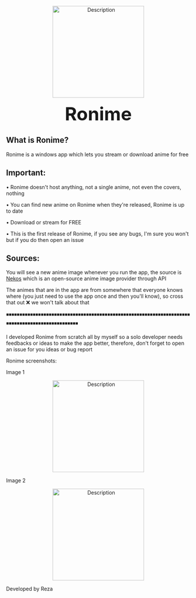 <p align="center">
    <img src="logo" alt="Description" width="250"/>
</p>

<p align="center">
  <strong><span style="font-size:50px;">Ronime</span></strong>
</p>

**What is Ronime?**
--------------------
Ronime is a windows app which lets you stream or download anime for free

**Important:**
--------------------
• Ronime doesn't host anything, not a single anime, not even the covers, nothing

• You can find new anime on Ronime when they're released, Ronime is up to date

• Download or stream for FREE

• This is the first release of Ronime, if you see any bugs, I'm sure you won't but if you do then open an issue

**Sources:**
--------------------

You will see a new anime image whenever you run the app, the source is [Nekos](https://nekosapi.com/) which is an open-source anime image provider through API

The animes that are in the app are from somewhere that everyone knows where (you just need to use the app once and then you'll know), so cross that out ❌ we won't talk about that

◾◾◾◾◾◾◾◾◾◾◾◾◾◾◾◾◾◾◾◾◾◾◾◾◾◾◾◾◾◾◾◾◾◾◾◾◾◾◾◾◾◾◾◾◾◾◾◾◾◾◾◾◾◾◾◾◾◾◾◾◾◾◾◾◾◾◾◾◾◾◾◾◾◾◾◾◾◾◾◾◾◾◾◾◾◾◾◾◾◾◾◾◾◾◾◾

I developed Ronime from scratch all by myself so a solo developer needs feedbacks or ideas to make the app better, therefore, don't forget to open an issue for you ideas or bug report

Ronime screenshots:

Image 1

<p align="center">
    <img src="1" alt="Description" width="250"/>
</p>

Image 2

<p align="center">
    <img src="2" alt="Description" width="250"/>
</p>

Developed by Reza
